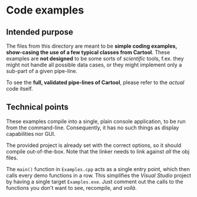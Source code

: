 # Code examples

## Intended purpose
The files from this directory are meant to be **simple coding examples, show-casing the use of a few typical classes from Cartool**.
These examples are **not designed** to be some sorts of *scientific* tools, f.ex. they might not handle all possible data cases, or they might implement only a sub-part of a given pipe-line.

To see the **full, validated pipe-lines of Cartool**, please refer to the *actual* code itself.

## Technical points
These examples compile into a single, plain console application, to be run from the command-line. Consequently, it has no such things as display capabilities nor GUI.

The provided project is already set with the correct options, so it should compile out-of-the-box.
Note that the linker needs to link against *all* the obj files.

The `main()` function in `Examples.cpp` acts as a single entry point, which then calls every demo functions in a row. This simplifies the *Visual Studio* project by having a single target `Examples.exe`. Just comment out the calls to the functions you don't want to see, recompile, and *voilà*.
